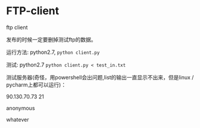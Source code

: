 # FTP-client

ftp client

发布的时候一定要删掉测试ftp的数据。

运行方法: python2.7, ``python client.py``

测试: python2.7 ``python client.py < test_in.txt``

测试服务器(奇怪，用powershell会出问题,list的输出一直显示不出来，但是linux / pycharm上都可以运行)：

90.130.70.73 21

anonymous

whatever